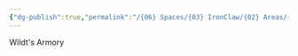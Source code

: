 ```yaml
---
{"dg-publish":true,"permalink":"/{06} Spaces/{03} IronClaw/{02} Areas/{02} Location/{01} Towns and Cities/{01} Landmarks/{03} Wildt/Wildt's Armory/","title":"Wildt's Armory"}
---
```



Wildt's Armory
